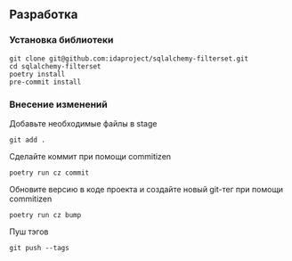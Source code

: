 ## Разработка

### Установка библиотеки

```shell
git clone git@github.com:idaproject/sqlalchemy-filterset.git
cd sqlalchemy-filterset
poetry install
pre-commit install
```

### Внесение изменений

Добавьте необходимые файлы в stage

```shell
git add .
```

Сделайте коммит при помощи commitizen

```shell
poetry run cz commit
```

Обновите версию в коде проекта и создайте новый git-тег при помощи commitizen

```shell
poetry run cz bump
```

Пуш тэгов

```shell
git push --tags
```

